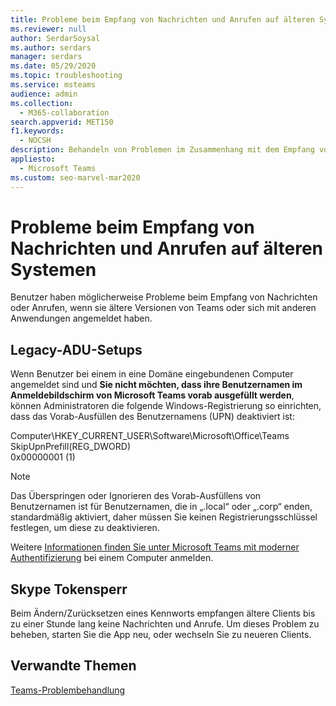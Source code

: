 ```yaml
---
title: Probleme beim Empfang von Nachrichten und Anrufen auf älteren Systemen in Teams
ms.reviewer: null
author: SerdarSoysal
ms.author: serdars
manager: serdars
ms.date: 05/29/2020
ms.topic: troubleshooting
ms.service: msteams
audience: admin
ms.collection:
  - M365-collaboration
search.appverid: MET150
f1.keywords:
  - NOCSH
description: Behandeln von Problemen im Zusammenhang mit dem Empfang von Nachrichten und Anrufen auf älteren Systemen
appliesto:
  - Microsoft Teams
ms.custom: seo-marvel-mar2020
---
```


# <a name="issues-receiving-messages-and-calls-on-legacy-systems"></a>Probleme beim Empfang von Nachrichten und Anrufen auf älteren Systemen

Benutzer haben möglicherweise Probleme beim Empfang von Nachrichten oder Anrufen, wenn sie ältere Versionen von Teams oder sich mit anderen Anwendungen angemeldet haben.

## <a name="legacy-adu-setups"></a>Legacy-ADU-Setups

 Wenn Benutzer bei einem in eine Domäne eingebundenen Computer angemeldet sind und **Sie nicht möchten, dass ihre Benutzernamen im Anmeldebildschirm von Microsoft Teams vorab ausgefüllt werden**, können Administratoren die folgende Windows-Registrierung so einrichten, dass das Vorab-Ausfüllen des Benutzernamens (UPN) deaktiviert ist:

  Computer\HKEY_CURRENT_USER\Software\Microsoft\Office\Teams<br/>
  SkipUpnPrefill(REG_DWORD)<br/>
  0x00000001 (1)

> [!NOTE]
> Das Überspringen oder Ignorieren des Vorab-Ausfüllens von Benutzernamen ist für Benutzernamen, die in „.local“ oder „.corp“ enden, standardmäßig aktiviert, daher müssen Sie keinen Registrierungsschlüssel festlegen, um diese zu deaktivieren.

Weitere [Informationen finden Sie unter Microsoft Teams mit moderner Authentifizierung](sign-in-teams.md) bei einem Computer anmelden.

## <a name="skype-token-revocation"></a>Skype Tokensperr

Beim Ändern/Zurücksetzen eines Kennworts empfangen ältere Clients bis zu einer Stunde lang keine Nachrichten und Anrufe. Um dieses Problem zu beheben, starten Sie die App neu, oder wechseln Sie zu neueren Clients.


## <a name="related-topics"></a>Verwandte Themen

[Teams-Problembehandlung](/MicrosoftTeams/troubleshoot/teams)